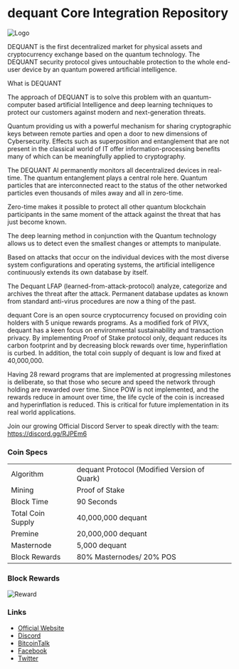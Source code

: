 dequant Core Integration Repository
=====================================
![Logo](http://dequant.online/images/logo.png)

DEQUANT is the first decentralized market for physical assets and cryptocurrency exchange based on the quantum technology.
The DEQUANT security protocol gives untouchable protection to the whole end-user device by an quantum powered artificial intelligence.

What is DEQUANT

The approach of DEQUANT is to solve this problem with an quantum-computer based artificial Intelligence and deep learning techniques to protect our customers against modern and next-generation threats.

Quantum providing us with a powerful mechanism for sharing cryptographic keys between remote parties and open a door to new dimensions of Cybersecurity.
Effects such as superposition and entanglement that are not present in the classical world of IT offer information-processing benefits many of which can be meaningfully applied to cryptography.

The DEQUANT AI permanently monitors all decentralized devices in real-time. The quantum entanglement plays a central role here. Quantum particles that are interconnected react to the status of the other networked particles even thousands of miles away and all in zero-time.

Zero-time makes it possible to protect all other quantum blockchain participants in the same moment of the attack against the threat that has just become known.

The deep learning method in conjunction with the Quantum technology allows us to detect even the smallest changes or attempts to manipulate.

Based on attacks that occur on the individual devices with the most diverse system configurations and operating systems, the artificial intelligence continuously extends its own database by itself.

The Dequant LFAP (learned-from-attack-protocol) analyze, categorize and archives the threat after the attack. Permanent database updates as known from standard anti-virus procedures are now a thing of the past.

dequant Core is an open source cryptocurrency focused on providing coin holders with 5 unique rewards programs. As a modified fork of PIVX, dequant has a keen focus on environmental sustainability and transaction privacy. By implementing Proof of Stake protocol only, dequant reduces its carbon footprint and by decreasing block rewards over time, hyperinflation is curbed. In addition, the total coin supply of dequant is low and fixed at 40,000,000.

Having 28 reward programs that are implemented at progressing milestones is deliberate, so that those who secure and speed the network through holding are rewarded over time. Since POW is not implemented, and the rewards reduce in amount over time, the life cycle of the coin is increased and hyperinflation is reduced. This is critical for future implementation in its real world applications.


Join our growing Official Discord Server to speak directly with the team: https://discord.gg/RJPEm6

### Coin Specs
<table>
<tr><td>Algorithm</td><td>dequant Protocol (Modified Version of Quark)</td></tr>
<tr><td>Mining</td><td>Proof of Stake</td></tr>
<tr><td>Block Time</td><td>90 Seconds</td></tr>
<tr><td>Total Coin Supply</td><td>40,000,000 dequant</td></tr>
<tr><td>Premine</td><td>20,000,000 dequant</td></tr>
<tr><td>Masternode</td><td>5,000 dequant</td></tr>
<tr><td>Block Rewards</td><td>80% Masternodes/ 20% POS</td></tr>



</table>

### Block Rewards

![Reward](http://dequant.online/img/Whitepaper1.0-10.png)


### Links
- [Official Website](https://www.dequant.online) 
- [Discord](https://discord.gg/RJPEm6)
- [BitcoinTalk](https://bitcointalk.org/)
- [Facebook](https://facebook.com/)
- [Twitter](https://twitter.com/)
